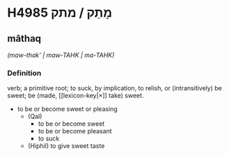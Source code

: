 # H4985 מָתַק / מתק

## mâthaq

_(maw-thak' | maw-TAHK | ma-TAHK)_

### Definition

verb; a primitive root; to suck, by implication, to relish, or (intransitively) be sweet; be (made, [[lexicon-key|×]] take) sweet.

- to be or become sweet or pleasing
    - (Qal)
        - to be or become sweet
        - to be or become pleasant
        - to suck
    - (Hiphil) to give sweet taste
